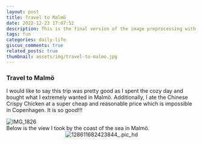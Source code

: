 ```yaml
---
layout: post
title: Travel to Malmö
date: 2022-12-23 17:07:52
description: This is the final version of the image preprocessing with the limitation that cannot automatically crop the image in the center. However, it can work properly in normal situations. Also, this blog is used to record my trip to Malmö, Sweden with Xuanlang.
tags: fun
categories: daily-life
giscus_comments: true
related_posts: true
thumbnail: assets/img/travel-to-malmo.jpg
---
```


### Travel to Malmö

I would like to say this trip was pretty good as I spent the cozy day and bought what I extremely wanted in Malmö.
Additionally, I ate the Chinese Crispy Chicken at a super cheap and reasonable price which is impossible in Copenhagen. It is so good!!!

<div class="row mt-3 mb-3">
    <div class="col-sm mt-3 mt-md-0">
     <img src="https://i.imgur.com/s9rTpME.jpeg" alt="IMG_1826" class="img-fluid rounded z-depth-1" data-zoomable/>
    </div>
  </div>
Below is the view I took by the coast of the sea in Malmö.

<div align=center><div class="row mt-3">
    <div class="col-sm mt-3 mt-md-0">
     <img src="https://i.imgur.com/q5EjozM.jpeg" alt="128611682423844_.pic_hd" class="img-fluid rounded z-depth-1" data-zoomable/>
    </div>
  </div>
</div>
